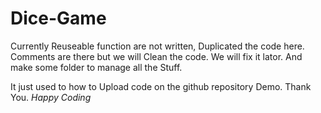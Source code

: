 # Dice-Game
Currently Reuseable function are not written,  Duplicated the code here.
Comments are there but we will Clean the code.
We will fix it lator. And make some folder to manage all the Stuff.

It just used to how to Upload code on the github repository Demo. Thank You.
<i> Happy Coding </i>
